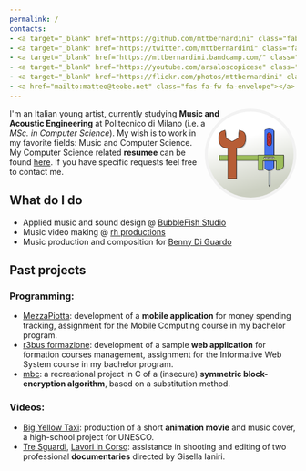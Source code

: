 ```yaml
---
permalink: /
contacts:
- <a target="_blank" href="https://github.com/mttbernardini" class="fab fa-fw fa-github"></a>
- <a target="_blank" href="https://twitter.com/mttbernardini" class="fab fa-fw fa-twitter"></a>
- <a target="_blank" href="https://mttbernardini.bandcamp.com/" class="fab fa-fw fa-bandcamp"></a>
- <a target="_blank" href="https://youtube.com/arsaloscopicese" class="fab fa-fw fa-youtube"></a>
- <a target="_blank" href="https://flickr.com/photos/mttbernardini" class="fab fa-fw fa-flickr"></a>
- <a href="mailto:matteo@teobe.net" class="fas fa-fw fa-envelope"></a>
---
```


<style>
.tools-logo {
	display: block;
	border-radius: 50%;
	box-shadow: 0 0 5px #BBB;
	float: right;
	width: 12em;
	padding: 5px;
	shape-outside: circle();
	box-shadow: none;
	background-color: #f2f2f2;
	max-width: 30%;
}
</style>

<img src="assets/img/tools.png" class="tools-logo" title="My universal logo">

I'm an Italian young artist, currently studying **Music and Acoustic Engineering** at Politecnico di Milano (i.e. a *MSc. in Computer Science*).
My wish is to work in my favorite fields: Music and Computer Science.
My Computer Science related **resumee** can be found [here](/cv). If you have specific requests feel free to contact me.


What do I do
------------

- Applied music and sound design @ [BubbleFish Studio](https://bubblefish.studio)
- Music video making @ [rh productions](https://www.youtube.com/playlist?list=PLJW_4sXRt8zcGNZX7oyXOI2-78hkTfcIn)
- Music production and composition for [Benny Di Guardo](https://bennydguardo.it)


Past projects
-------------

### Programming:

- [MezzaPiotta](https://www.youtube.com/watch?v=FLF8M5eMwvg): development of a **mobile application** for money spending tracking, assignment for the Mobile Computing course in my bachelor program.
- [r3bus formazione](https://bitbucket.org/r3bus/formazione): development of a sample **web application** for formation courses management, assignment for the Informative Web System course in my bachelor program.
- [mbc](https://github.com/mttbernardini/mbc): a recreational project in C of a (insecure) **symmetric block-encryption algorithm**, based on a substitution method.

### Videos:

- [Big Yellow Taxi](https://www.youtube.com/watch?v=pzqhckXevK0): production of a short **animation movie** and music cover, a high-school project for UNESCO.
- [Tre Sguardi](https://vimeo.com/70772938), [Lavori in Corso](https://vimeo.com/114587150): assistance in shooting and editing of two professional **documentaries** directed by Gisella Ianiri.
